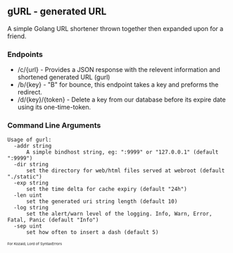 ## gURL - generated URL
A simple Golang URL shortener thrown together then expanded upon for a friend.

### Endpoints

 - /c/{url} - Provides a JSON response with the relevent information and shortened generated URL (gurl)
 - /b/{key} - "B" for bounce, this endpoint takes a key and preforms the redirect.
 - /d/{key}/{token} - Delete a key from our database before its expire date using its one-time-token.
### Command Line Arguments

    Usage of gurl:
      -addr string
    	  A simple bindhost string, eg: ":9999" or "127.0.0.1" (default ":9999")
      -dir string
    	  set the directory for web/html files served at webroot (default "./static")
      -exp string
          set the time delta for cache expiry (default "24h")
      -len uint
          set the generated uri string length (default 10)
      -log string
    	  set the alert/warn level of the logging. Info, Warn, Error, Fatal, Panic (default "Info")
      -sep uint
    	  set how often to insert a dash (default 5)


<sup><sup><sub>For Kozaid, Lord of SyntaxErrors</sub></sub></sub>
